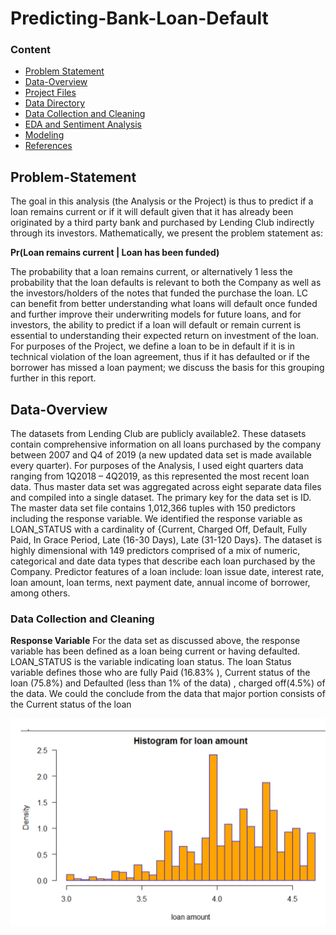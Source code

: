 # Predicting-Bank-Loan-Default


### Content 
- [Problem Statement](#Problem-Statement)
- [Data-Overview](#Data-Overview)
- [Project Files](#Project-Files)
- [Data Directory](#Data-Directory)
- [Data Collection and Cleaning](#Data-Collection-and-Cleaning)
- [EDA and Sentiment Analysis](#EDA-and-Sentiment-Analysis)
- [Modeling](#Modeling)
- [References](#References)


## Problem-Statement

The  goal in this analysis (the Analysis or the Project) is thus to predict if a loan remains current or if it will
default given that it has already been originated by a third party bank and purchased by Lending Club indirectly
through its investors. Mathematically, we present the problem statement as:

**Pr(Loan remains current | Loan has been funded)**

The probability that a loan remains current, or alternatively 1 less the probability that the loan defaults is relevant
to both the Company as well as the investors/holders of the notes that funded the purchase the loan. LC can
benefit from better understanding what loans will default once funded and further improve their underwriting
models for future loans, and for investors, the ability to predict if a loan will default or remain current is essential
to understanding their expected return on investment of the loan. For purposes of the Project, we define a loan to
be in default if it is in technical violation of the loan agreement, thus if it has defaulted or if the borrower has
missed a loan payment; we discuss the basis for this grouping further in this report.

## Data-Overview

The datasets from Lending Club are publicly available2. These datasets contain comprehensive information on
all loans purchased by the company between 2007 and Q4 of 2019 (a new updated data set is made available
every quarter). For purposes of the Analysis, I used eight quarters data ranging from 1Q2018 – 4Q2019, as this
represented the most recent loan data. Thus master data set was aggregated across eight separate data files and
compiled into a single dataset. The primary key for the data set is ID. The master data set file contains
1,012,366 tuples with 150 predictors including the response variable. We identified the response variable as
LOAN_STATUS with a cardinality of {Current, Charged Off, Default, Fully Paid, In Grace Period, Late (16-30
Days), Late (31-120 Days}. The dataset is highly dimensional with 149 predictors comprised of a mix of
numeric, categorical and date data types that describe each loan purchased by the Company. Predictor features
of a loan include: loan issue date, interest rate, loan amount, loan terms, next payment date, annual income of
borrower, among others.

### Data Collection and Cleaning

**Response Variable**
For the data set as discussed above, the response variable has been defined as a loan being current or having
defaulted. LOAN_STATUS is the variable indicating loan status. The loan Status variable defines those who are
fully Paid (16.83% ), Current status of the loan (75.8%) and Defaulted (less than 1% of the data) , charged
off(4.5%) of the data. We could the conclude from the data that major portion consists of the Current status of
the loan

<img width="700" src="./images/Loanamount.PNG" alt="logo" />
